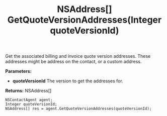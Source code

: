 ﻿---
uid: crmscript_ref_NSContactAgent_GetQuoteVersionAddresses
title: NSAddress[] GetQuoteVersionAddresses(Integer quoteVersionId)
intellisense: NSContactAgent.GetQuoteVersionAddresses
keywords: NSContactAgent, GetQuoteVersionAddresses
so.topic: reference
---

Get the associated billing and invoice quote version addresses. These addresses might be address on the contact, or a custom address.

**Parameters:**
 - **quoteVersionId** The version to get the addresses for.

**Returns:** NSAddress[]

```crmscript
NSContactAgent agent;
Integer quoteVersionId;
NSAddress[] res = agent.GetQuoteVersionAddresses(quoteVersionId);
```

